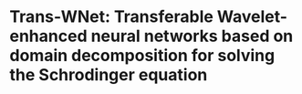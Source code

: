 # Trans-WNet: Transferable Wavelet-enhanced neural networks based on domain decomposition for solving the Schrodinger equation
